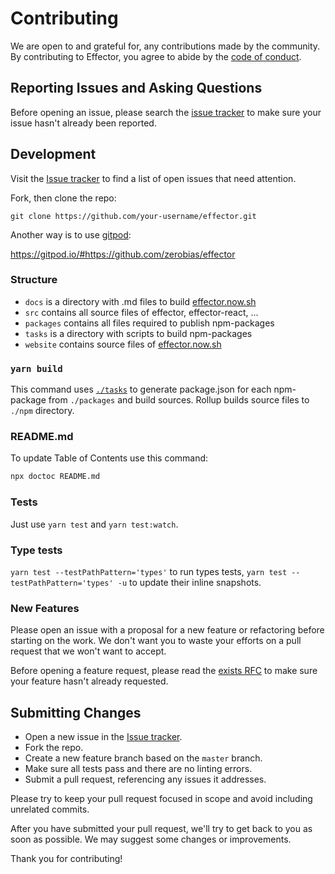 # Contributing
We are open to and grateful for, any contributions made by the community.  By contributing to Effector, you agree to abide by the [code of conduct](https://github.com/zerobias/effector/blob/master/CODE_OF_CONDUCT.md).

## Reporting Issues and Asking Questions
Before opening an issue, please search the [issue tracker](https://github.com/zerobias/effector/issues) to make sure your issue hasn't already been reported.

## Development

Visit the [Issue tracker](https://github.com/zerobias/effector/issues) to find a list of open issues that need attention.

Fork, then clone the repo:
```
git clone https://github.com/your-username/effector.git
```

Another way is to use [gitpod](https://gitpod.io):

https://gitpod.io/#https://github.com/zerobias/effector

### Structure

- `docs` is a directory with .md files to build [effector.now.sh](https://effector.now.sh)
- `src` contains all source files of effector, effector-react, ...
- `packages` contains all files required to publish npm-packages
- `tasks` is a directory with scripts to build npm-packages
- `website` contains source files of [effector.now.sh](https://effector.now.sh)


### `yarn build`

This command uses [`./tasks`](https://github.com/zerobias/effector/tree/master/tasks) to generate package.json for each npm-package from `./packages` and build sources.
Rollup builds source files to `./npm` directory.

### README.md

To update Table of Contents use this command:

```sh
npx doctoc README.md
```

### Tests

Just use `yarn test` and `yarn test:watch`.

### Type tests

`yarn test --testPathPattern='types'` to run types tests, `yarn test --testPathPattern='types' -u` to update their inline snapshots.

### New Features

Please open an issue with a proposal for a new feature or refactoring before starting on the work.
We don't want you to waste your efforts on a pull request that we won't want to accept.

Before opening a feature request, please read the [exists RFC](https://github.com/zerobias/effector/tree/master/rfc) to make sure your feature hasn't already requested.

## Submitting Changes

* Open a new issue in the [Issue tracker](https://github.com/zerobias/effector/issues).
* Fork the repo.
* Create a new feature branch based on the `master` branch.
* Make sure all tests pass and there are no linting errors.
* Submit a pull request, referencing any issues it addresses.

Please try to keep your pull request focused in scope and avoid including unrelated commits.

After you have submitted your pull request, we'll try to get back to you as soon as possible. We may suggest some changes or improvements.

Thank you for contributing!
